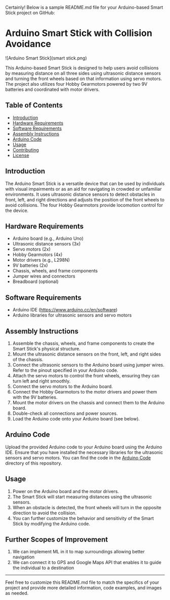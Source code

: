 Certainly! Below is a sample README.md file for your Arduino-based Smart Stick project on GitHub:

# Arduino Smart Stick with Collision Avoidance

![Arduino Smart Stick](smart stick.png)

This Arduino-based Smart Stick is designed to help users avoid collisions by measuring distance on all three sides using ultrasonic distance sensors and turning the front wheels based on that information using servo motors. The project also utilizes four Hobby Gearmotors powered by two 9V batteries and coordinated with motor drivers.

## Table of Contents

- [Introduction](#introduction)
- [Hardware Requirements](#hardware-requirements)
- [Software Requirements](#software-requirements)
- [Assembly Instructions](#assembly-instructions)
- [Arduino Code](#arduino-code)
- [Usage](#usage)
- [Contributing](#contributing)
- [License](#license)

## Introduction

The Arduino Smart Stick is a versatile device that can be used by individuals with visual impairments or as an aid for navigating in crowded or unfamiliar environments. It uses ultrasonic distance sensors to detect obstacles in front, left, and right directions and adjusts the position of the front wheels to avoid collisions. The four Hobby Gearmotors provide locomotion control for the device.

## Hardware Requirements

- Arduino board (e.g., Arduino Uno)
- Ultrasonic distance sensors (3x)
- Servo motors (2x)
- Hobby Gearmotors (4x)
- Motor drivers (e.g., L298N)
- 9V batteries (2x)
- Chassis, wheels, and frame components
- Jumper wires and connectors
- Breadboard (optional)

## Software Requirements

- Arduino IDE (https://www.arduino.cc/en/software)
- Arduino libraries for ultrasonic sensors and servo motors

## Assembly Instructions

1. Assemble the chassis, wheels, and frame components to create the Smart Stick's physical structure.
2. Mount the ultrasonic distance sensors on the front, left, and right sides of the chassis.
3. Connect the ultrasonic sensors to the Arduino board using jumper wires. Refer to the pinout specified in your Arduino code.
4. Attach the servo motors to control the front wheels, ensuring they can turn left and right smoothly.
5. Connect the servo motors to the Arduino board.
6. Connect the Hobby Gearmotors to the motor drivers and power them with the 9V batteries.
7. Mount the motor drivers on the chassis and connect them to the Arduino board.
8. Double-check all connections and power sources.
9. Load the Arduino code onto your Arduino board (see below).

## Arduino Code

Upload the provided Arduino code to your Arduino board using the Arduino IDE. Ensure that you have installed the necessary libraries for the ultrasonic sensors and servo motors. You can find the code in the [Arduino Code](Code.ino) directory of this repository.

## Usage

1. Power on the Arduino board and the motor drivers.
2. The Smart Stick will start measuring distances using the ultrasonic sensors.
3. When an obstacle is detected, the front wheels will turn in the opposite direction to avoid the collision.
4. You can further customize the behavior and sensitivity of the Smart Stick by modifying the Arduino code.

## Further Scopes of Improvement
1. We can implement ML in it to map surroundings allowing better navigation
2. We can connect it to GPS and Google Maps API that enables it to guide the individual to a destination


---

Feel free to customize this README.md file to match the specifics of your project and provide more detailed information, code examples, and images as needed.
